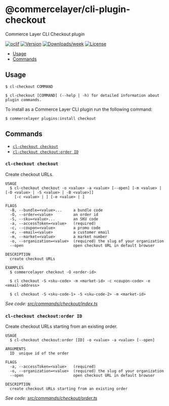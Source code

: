 # @commercelayer/cli-plugin-checkout

Commerce Layer CLI Checkout plugin

[![oclif](https://img.shields.io/badge/cli-oclif-brightgreen.svg)](https://oclif.io)
[![Version](https://img.shields.io/npm/v/@commercelayer/cli-plugin-checkout.svg)](https://npmjs.org/package/@commercelayer/cli-plugin-checkout)
[![Downloads/week](https://img.shields.io/npm/dw/@commercelayer/cli-plugin-checkout.svg)](https://npmjs.org/package/@commercelayer/cli-plugin-checkout)
[![License](https://img.shields.io/npm/l/@commercelayer/cli-plugin-checkout.svg)](https://github.com/commercelayer/commercelayer-cli-plugin-checkout/blob/master/package.json)

<!-- toc -->

* [Usage](#usage)
* [Commands](#commands)
<!-- tocstop -->
## Usage
<!-- usage -->

```sh-session
$ cl-checkout COMMAND

$ cl-checkout [COMMAND] (--help | -h) for detailed information about plugin commands.
```
<!-- usagestop -->
To install as a Commerce Layer CLI plugin run the following command:

```sh-session
$ commercelayer plugins:install checkout
```

## Commands
<!-- commands -->

* [`cl-checkout checkout`](#cl-checkout-checkout)
* [`cl-checkout checkout:order ID`](#cl-checkout-checkoutorder-id)

### `cl-checkout checkout`

Create checkout URLs.

```sh-session
USAGE
  $ cl-checkout checkout -o <value> -a <value> [--open] [-m <value> | [-O <value> | -S <value> | -B <value>]]
    [-c <value> | ] [-e <value> | ]

FLAGS
  -B, --bundle=<value>...     a bundle code
  -O, --order=<value>         an order id
  -S, --sku=<value>...        an SKU code
  -a, --accessToken=<value>   (required)
  -c, --coupon=<value>        a promo code
  -e, --email=<value>         a customer email
  -m, --market=<value>        a market number
  -o, --organization=<value>  (required) the slug of your organization
  --open                      open checkout URL in default browser

DESCRIPTION
  create checkout URLs

EXAMPLES
  $ commercelayer checkout -O <order-id>

  $ cl checkout -S <sku-code> -m <market-id> -c <coupon-code> -e <email-address>

  $ cl checkout -S <sku-code-1> -S <sku-code-2> -m <market-id>
```

_See code: [src/commands/checkout/index.ts](https://github.com/commercelayer/commercelayer-cli-plugin-checkout/blob/main/src/commands/checkout/index.ts)_

### `cl-checkout checkout:order ID`

Create checkout URLs starting from an existing order.

```sh-session
USAGE
  $ cl-checkout checkout:order [ID] -o <value> -a <value> [--open]

ARGUMENTS
  ID  unique id of the order

FLAGS
  -a, --accessToken=<value>   (required)
  -o, --organization=<value>  (required) the slug of your organization
  --open                      open checkout URL in default browser

DESCRIPTION
  create checkout URLs starting from an existing order
```

_See code: [src/commands/checkout/order.ts](https://github.com/commercelayer/commercelayer-cli-plugin-checkout/blob/main/src/commands/checkout/order.ts)_
<!-- commandsstop -->
